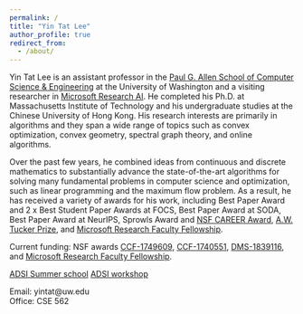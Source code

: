 ```yaml
---
permalink: /
title: "Yin Tat Lee"
author_profile: true
redirect_from: 
  - /about/
---
```



<!--<img style="float: left;padding-right:3%" src="images/profile.jpg" width="35%">-->
Yin Tat Lee is an assistant professor in the [Paul G. Allen School of Computer Science &amp; Engineering](https://www.cs.washington.edu/) at the University of Washington and a visiting researcher in [Microsoft Research AI](https://www.microsoft.com/en-us/research/group/mlog/). He completed his Ph.D. at Massachusetts Institute of Technology and his undergraduate studies at the Chinese University of Hong Kong. His research interests are primarily in algorithms and they span a wide range of topics such as convex optimization, convex geometry, spectral graph theory, and online algorithms.

Over the past few years, he combined ideas from continuous and discrete mathematics to substantially advance the state-of-the-art algorithms for solving many fundamental problems in computer science and optimization, such as linear programming and the maximum flow problem.  As a result, he has received a variety of awards for his work, including Best Paper Award and 2 x Best Student Paper Awards at FOCS, Best Paper Award at SODA, Best Paper Award at NeurIPS, Sprowls Award and [NSF CAREER Award](https://www.nsf.gov/awardsearch/showAward?AWD_ID=1749609), [A.W. Tucker Prize](http://www.mathopt.org/?nav=tucker), and [Microsoft Research Faculty Fellowship](https://www.microsoft.com/en-us/research/academic-program/faculty-fellowship/).

Current funding: NSF awards [CCF-1749609](https://www.nsf.gov/awardsearch/showAward?AWD_ID=1749609), [CCF-1740551](https://www.nsf.gov/awardsearch/showAward?AWD_ID=1740551), [DMS-1839116](https://www.nsf.gov/awardsearch/showAward?AWD_ID=1839116), and [Microsoft Research Faculty Fellowship](https://www.microsoft.com/en-us/research/academic-program/faculty-fellowship/).

[ADSI Summer school](https://alecgt.github.io/adsi_summer/)
[ADSI workshop](https://ajwagen.github.io/adsi_learning_and_control/)

Email: yintat@<span style="display: none;">ignoreme-</span>uw.edu<br>
Office: CSE 562
